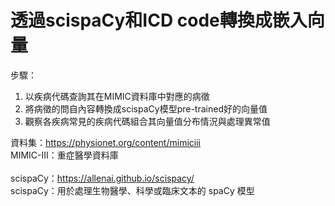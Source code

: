 # 透過scispaCy和ICD code轉換成嵌入向量</br>

步驟：</br>
1. 以疾病代碼查詢其在MIMIC資料庫中對應的病徵</br>
2. 將病徵的問自內容轉換成scispaCy模型pre-trained好的向量值</br>
3. 觀察各疾病常見的疾病代碼組合其向量值分布情況與處理異常值</br>

資料集：https://physionet.org/content/mimiciii
</br>
MIMIC-III：重症醫學資料庫
</br></br>
scispaCy：https://allenai.github.io/scispacy/
</br>
scispaCy：用於處理生物醫學、科學或臨床文本的 spaCy 模型






